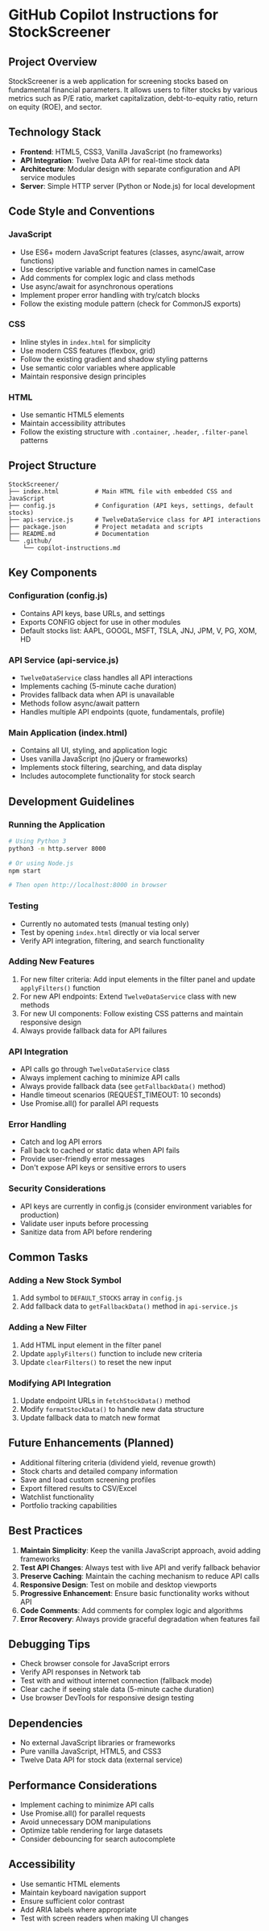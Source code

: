 # GitHub Copilot Instructions for StockScreener

## Project Overview
StockScreener is a web application for screening stocks based on fundamental financial parameters. It allows users to filter stocks by various metrics such as P/E ratio, market capitalization, debt-to-equity ratio, return on equity (ROE), and sector.

## Technology Stack
- **Frontend**: HTML5, CSS3, Vanilla JavaScript (no frameworks)
- **API Integration**: Twelve Data API for real-time stock data
- **Architecture**: Modular design with separate configuration and API service modules
- **Server**: Simple HTTP server (Python or Node.js) for local development

## Code Style and Conventions

### JavaScript
- Use ES6+ modern JavaScript features (classes, async/await, arrow functions)
- Use descriptive variable and function names in camelCase
- Add comments for complex logic and class methods
- Use async/await for asynchronous operations
- Implement proper error handling with try/catch blocks
- Follow the existing module pattern (check for CommonJS exports)

### CSS
- Inline styles in `index.html` for simplicity
- Use modern CSS features (flexbox, grid)
- Follow the existing gradient and shadow styling patterns
- Use semantic color variables where applicable
- Maintain responsive design principles

### HTML
- Use semantic HTML5 elements
- Maintain accessibility attributes
- Follow the existing structure with `.container`, `.header`, `.filter-panel` patterns

## Project Structure
```
StockScreener/
├── index.html          # Main HTML file with embedded CSS and JavaScript
├── config.js           # Configuration (API keys, settings, default stocks)
├── api-service.js      # TwelveDataService class for API interactions
├── package.json        # Project metadata and scripts
├── README.md           # Documentation
└── .github/
    └── copilot-instructions.md
```

## Key Components

### Configuration (config.js)
- Contains API keys, base URLs, and settings
- Exports CONFIG object for use in other modules
- Default stocks list: AAPL, GOOGL, MSFT, TSLA, JNJ, JPM, V, PG, XOM, HD

### API Service (api-service.js)
- `TwelveDataService` class handles all API interactions
- Implements caching (5-minute cache duration)
- Provides fallback data when API is unavailable
- Methods follow async/await pattern
- Handles multiple API endpoints (quote, fundamentals, profile)

### Main Application (index.html)
- Contains all UI, styling, and application logic
- Uses vanilla JavaScript (no jQuery or frameworks)
- Implements stock filtering, searching, and data display
- Includes autocomplete functionality for stock search

## Development Guidelines

### Running the Application
```bash
# Using Python 3
python3 -m http.server 8000

# Or using Node.js
npm start

# Then open http://localhost:8000 in browser
```

### Testing
- Currently no automated tests (manual testing only)
- Test by opening `index.html` directly or via local server
- Verify API integration, filtering, and search functionality

### Adding New Features
1. For new filter criteria: Add input elements in the filter panel and update `applyFilters()` function
2. For new API endpoints: Extend `TwelveDataService` class with new methods
3. For new UI components: Follow existing CSS patterns and maintain responsive design
4. Always provide fallback data for API failures

### API Integration
- API calls go through `TwelveDataService` class
- Always implement caching to minimize API calls
- Always provide fallback data (see `getFallbackData()` method)
- Handle timeout scenarios (REQUEST_TIMEOUT: 10 seconds)
- Use Promise.all() for parallel API requests

### Error Handling
- Catch and log API errors
- Fall back to cached or static data when API fails
- Provide user-friendly error messages
- Don't expose API keys or sensitive errors to users

### Security Considerations
- API keys are currently in config.js (consider environment variables for production)
- Validate user inputs before processing
- Sanitize data from API before rendering

## Common Tasks

### Adding a New Stock Symbol
1. Add symbol to `DEFAULT_STOCKS` array in `config.js`
2. Add fallback data to `getFallbackData()` method in `api-service.js`

### Adding a New Filter
1. Add HTML input element in the filter panel
2. Update `applyFilters()` function to include new criteria
3. Update `clearFilters()` to reset the new input

### Modifying API Integration
1. Update endpoint URLs in `fetchStockData()` method
2. Modify `formatStockData()` to handle new data structure
3. Update fallback data to match new format

## Future Enhancements (Planned)
- Additional filtering criteria (dividend yield, revenue growth)
- Stock charts and detailed company information
- Save and load custom screening profiles
- Export filtered results to CSV/Excel
- Watchlist functionality
- Portfolio tracking capabilities

## Best Practices
1. **Maintain Simplicity**: Keep the vanilla JavaScript approach, avoid adding frameworks
2. **Test API Changes**: Always test with live API and verify fallback behavior
3. **Preserve Caching**: Maintain the caching mechanism to reduce API calls
4. **Responsive Design**: Test on mobile and desktop viewports
5. **Progressive Enhancement**: Ensure basic functionality works without API
6. **Code Comments**: Add comments for complex logic and algorithms
7. **Error Recovery**: Always provide graceful degradation when features fail

## Debugging Tips
- Check browser console for JavaScript errors
- Verify API responses in Network tab
- Test with and without internet connection (fallback mode)
- Clear cache if seeing stale data (5-minute cache duration)
- Use browser DevTools for responsive design testing

## Dependencies
- No external JavaScript libraries or frameworks
- Pure vanilla JavaScript, HTML5, and CSS3
- Twelve Data API for stock data (external service)

## Performance Considerations
- Implement caching to minimize API calls
- Use Promise.all() for parallel requests
- Avoid unnecessary DOM manipulations
- Optimize table rendering for large datasets
- Consider debouncing for search autocomplete

## Accessibility
- Use semantic HTML elements
- Maintain keyboard navigation support
- Ensure sufficient color contrast
- Add ARIA labels where appropriate
- Test with screen readers when making UI changes
